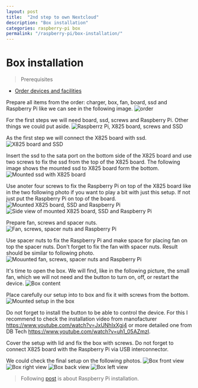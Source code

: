 ```yaml
---
layout: post
title:  "2nd step to own Nextcloud"
description: "Box installation"
categories: raspberry-pi box
permalink: "/raspberry-pi/box-installation/"
---
```

# Box installation

> Prerequisites
- [Order devices and facilities](../order/)

Prepare all items from the order: charger, box, fan, board, ssd and Raspberry Pi like we can see in the following image.
![order](/assets/images/unpacked_order.jpg)

For the first steps we will need board, ssd, screws and Raspberry Pi. Other things we could put aside.
![Raspberrz Pi, X825 board, screws and SSD](/assets/images/raspberry_board_screws_ssd.jpg)

As the first step we will connect the X825 board with ssd.
![X825 board and SSD](/assets/images/board_and_ssd.jpg)

Insert the ssd to the sata port on the bottom side of the X825 board and use two screws to fix the ssd from the top of the X825 board. The following image shows the mounted ssd to X825 board form the bottom.
![Mounted ssd with X825 board](/assets/images/board_mounted_ssd.jpg)

Use anoter four screws to fix the Raspberry Pi on top of the X825 board like in the two following photo if you want to play a bit with just this setup. If not just put the Raspberry Pi on top of the board.
![Mounted X825 board, SSD and Raspberry Pi](/assets/images/mounted_board_ssd_raspberry.jpg)
![Side view of mounted X825 board, SSD and Raspberry Pi](/assets/images/mounted_board_ssd_raspberry_side.jpg)

Prepare fan, screws and spacer nuts.
![Fan, screws, spacer nuts and Raspberry Pi](/assets/images/fan_screws_spacer_nuts_raspbery.jpg)

Use spacer nuts to fix the Raspberry Pi and make space for placing fan on top the spacer nuts. Don't forget to fix the fan with spacer nuts. Result should be similar to following photo.
![Mouunted fan, screws, spacer nuts and Raspberry Pi](/assets/images/mounted_fan_screws_spacer_nuts_raspbery_front.jpg)

It's time to open the box. We will find, like in the following picture, the small fan, which we will not need and the button to turn on, off, or restart the device.
![Box content](/assets/images/box_content.jpg)

Place carefully our setup into to box and fix it with screws from the bottom.
![Mounted setup in the box](/assets/images/mounted_raspberry_in_box.jpg)

Do not forget to install the button to be able to control the device. For this I recommend to check the installation video from manofacturer https://www.youtube.com/watch?v=JxUNhIxXgj4 or more detailed one from DB Tech https://www.youtube.com/watch?v=uh1_05AZmzI.

Cover the setup with lid and fix the box with screws. Do not forget to connect X825 board with the Raspberry Pi via USB interconnector.

We could check the final setup on the following photos.
![Box front view](/assets/images/box_front.jpg)
![Box right view](/assets/images/box_right.jpg)
![Box back view](/assets/images/box_back.jpg)
![Box left view](/assets/images/box_left.jpg)

> Following [post](../installation/) is about Raspberry Pi installation.